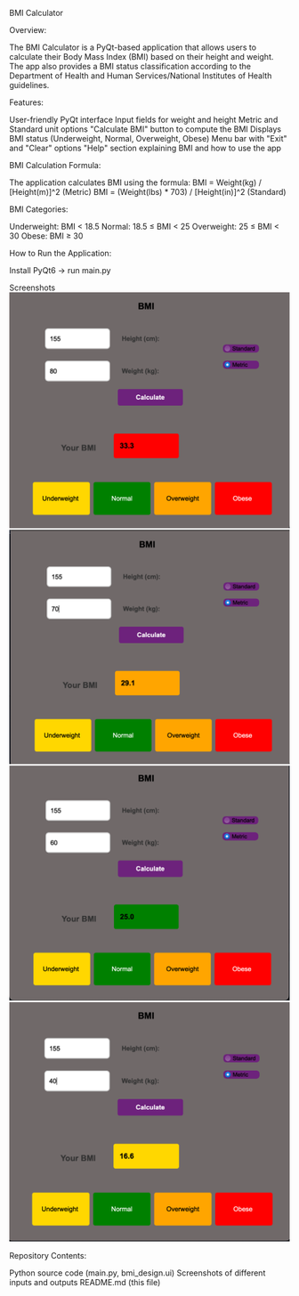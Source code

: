 BMI Calculator

Overview:

The BMI Calculator is a PyQt-based application that allows users to calculate their Body Mass Index (BMI) based on their height and weight. 
The app also provides a BMI status classification according to the Department of Health and Human Services/National Institutes of Health guidelines.

Features:

User-friendly PyQt interface
Input fields for weight and height
Metric and Standard unit options
"Calculate BMI" button to compute the BMI
Displays BMI status (Underweight, Normal, Overweight, Obese)
Menu bar with "Exit" and "Clear" options
"Help" section explaining BMI and how to use the app

BMI Calculation Formula:

The application calculates BMI using the formula:
BMI = Weight(kg) / [Height(m)]^2 (Metric)
BMI = (Weight(lbs) * 703) / [Height(in)]^2 (Standard)

BMI Categories:

Underweight: BMI < 18.5
Normal: 18.5 ≤ BMI < 25
Overweight: 25 ≤ BMI < 30
Obese: BMI ≥ 30

How to Run the Application:

Install PyQt6 -> run main.py

Screenshots
![BMI Calculator Screenshot](1.png)
![BMI Calculator Screenshot](2.png)
![BMI Calculator Screenshot](3.png)
![BMI Calculator Screenshot](4.png)



Repository Contents:

Python source code (main.py, bmi_design.ui)
Screenshots of different inputs and outputs
README.md (this file)
